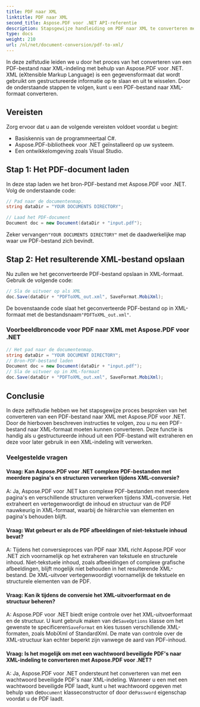 ```yaml
---
title: PDF naar XML
linktitle: PDF naar XML
second_title: Aspose.PDF voor .NET API-referentie
description: Stapsgewijze handleiding om PDF naar XML te converteren met Aspose.PDF voor .NET.
type: docs
weight: 210
url: /nl/net/document-conversion/pdf-to-xml/
---
```

In deze zelfstudie leiden we u door het proces van het converteren van een PDF-bestand naar XML-indeling met behulp van Aspose.PDF voor .NET. XML (eXtensible Markup Language) is een gegevensformaat dat wordt gebruikt om gestructureerde informatie op te slaan en uit te wisselen. Door de onderstaande stappen te volgen, kunt u een PDF-bestand naar XML-formaat converteren.

## Vereisten
Zorg ervoor dat u aan de volgende vereisten voldoet voordat u begint:

- Basiskennis van de programmeertaal C#.
- Aspose.PDF-bibliotheek voor .NET geïnstalleerd op uw systeem.
- Een ontwikkelomgeving zoals Visual Studio.

## Stap 1: Het PDF-document laden
In deze stap laden we het bron-PDF-bestand met Aspose.PDF voor .NET. Volg de onderstaande code:

```csharp
// Pad naar de documentenmap.
string dataDir = "YOUR DOCUMENTS DIRECTORY";

// Laad het PDF-document
Document doc = new Document(dataDir + "input.pdf");
```

 Zeker vervangen`"YOUR DOCUMENTS DIRECTORY"` met de daadwerkelijke map waar uw PDF-bestand zich bevindt.

## Stap 2: Het resulterende XML-bestand opslaan
Nu zullen we het geconverteerde PDF-bestand opslaan in XML-formaat. Gebruik de volgende code:

```csharp
// Sla de uitvoer op als XML
doc.Save(dataDir + "PDFToXML_out.xml", SaveFormat.MobiXml);
```

 De bovenstaande code slaat het geconverteerde PDF-bestand op in XML-formaat met de bestandsnaam`"PDFToXML_out.xml"`.

### Voorbeeldbroncode voor PDF naar XML met Aspose.PDF voor .NET

```csharp
// Het pad naar de documentenmap.
string dataDir = "YOUR DOCUMENT DIRECTORY";            
// Bron-PDF-bestand laden
Document doc = new Document(dataDir + "input.pdf");
// Sla de uitvoer op in XML-formaat
doc.Save(dataDir + "PDFToXML_out.xml", SaveFormat.MobiXml);
```

## Conclusie
In deze zelfstudie hebben we het stapsgewijze proces besproken van het converteren van een PDF-bestand naar XML met Aspose.PDF voor .NET. Door de hierboven beschreven instructies te volgen, zou u nu een PDF-bestand naar XML-formaat moeten kunnen converteren. Deze functie is handig als u gestructureerde inhoud uit een PDF-bestand wilt extraheren en deze voor later gebruik in een XML-indeling wilt verwerken.

### Veelgestelde vragen

#### Vraag: Kan Aspose.PDF voor .NET complexe PDF-bestanden met meerdere pagina's en structuren verwerken tijdens XML-conversie?

A: Ja, Aspose.PDF voor .NET kan complexe PDF-bestanden met meerdere pagina's en verschillende structuren verwerken tijdens XML-conversie. Het extraheert en vertegenwoordigt de inhoud en structuur van de PDF nauwkeurig in XML-formaat, waarbij de hiërarchie van elementen en pagina's behouden blijft.

#### Vraag: Wat gebeurt er als de PDF afbeeldingen of niet-tekstuele inhoud bevat?

A: Tijdens het conversieproces van PDF naar XML richt Aspose.PDF voor .NET zich voornamelijk op het extraheren van tekstuele en structurele inhoud. Niet-tekstuele inhoud, zoals afbeeldingen of complexe grafische afbeeldingen, blijft mogelijk niet behouden in het resulterende XML-bestand. De XML-uitvoer vertegenwoordigt voornamelijk de tekstuele en structurele elementen van de PDF.

#### Vraag: Kan ik tijdens de conversie het XML-uitvoerformaat en de structuur beheren?

 A: Aspose.PDF voor .NET biedt enige controle over het XML-uitvoerformaat en de structuur. U kunt gebruik maken van de`SaveOptions` klasse om het gewenste te specificeren`SaveFormat` en kies tussen verschillende XML-formaten, zoals MobiXml of StandardXml. De mate van controle over de XML-structuur kan echter beperkt zijn vanwege de aard van PDF-inhoud.

#### Vraag: Is het mogelijk om met een wachtwoord beveiligde PDF's naar XML-indeling te converteren met Aspose.PDF voor .NET?

 A: Ja, Aspose.PDF voor .NET ondersteunt het converteren van met een wachtwoord beveiligde PDF's naar XML-indeling. Wanneer u een met een wachtwoord beveiligde PDF laadt, kunt u het wachtwoord opgeven met behulp van de`Document` klasseconstructor of door de`Password` eigenschap voordat u de PDF laadt.